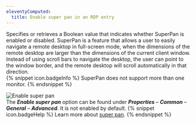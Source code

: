 ```yaml
---
eleventyComputed:
  title: Enable super pan in an RDP entry
---
```

Specifies or retrieves a Boolean value that indicates whether SuperPan is enabled or disabled. SuperPan is a feature that allows a user to easily navigate a remote desktop in full-screen mode, when the dimensions of the remote desktop are larger than the dimensions of the current client window. Instead of using scroll bars to navigate the desktop, the user can point to the window border, and the remote desktop will scroll automatically in that direction.  
{% snippet icon.badgeInfo %}
SuperPan does not support more than one monitor.
{% endsnippet %}  

![Enable super pan](https://webdevolutions.azureedge.net/docs/en/kb/KB0124.png)  
The ***Enable super pan*** option can be found under ***Properties*** – ***Common*** – ***General*** – ***Advanced***. It is not enabled by default.
{% snippet icon.badgeHelp %}
Learn more about [super pan](https://learn.microsoft.com/en-us/windows/win32/termserv/imsrdpclientadvancedsettings7-enablesuperpan).
{% endsnippet %}

